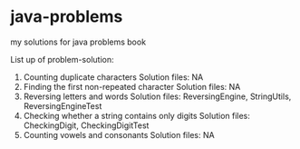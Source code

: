 # java-problems
my solutions for java problems book

List up of problem-solution:

1. Counting duplicate characters
    Solution files: NA
2. Finding the first non-repeated character
    Solution files: NA
3. Reversing letters and words
    Solution files: ReversingEngine, StringUtils, ReversingEngineTest
4. Checking whether a string contains only digits
    Solution files: CheckingDigit, CheckingDigitTest
5. Counting vowels and consonants
    Solution files: NA

